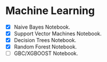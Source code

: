# Machine Learning

 - [x] Naive Bayes Notebook. 
 - [x] Support Vector Machines Notebook.  
 - [x] Decision Trees Notebook. 
 - [x] Random Forest Notebook.
 - [ ] GBC/XGBOOST Notebook. 
